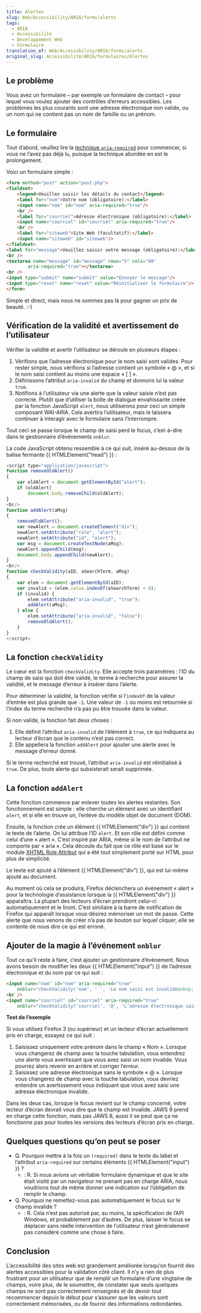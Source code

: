 ```yaml
---
title: Alertes
slug: Web/Accessibility/ARIA/forms/alerts
tags:
  - ARIA
  - Accessibilité
  - Développement Web
  - Formulaire
translation_of: Web/Accessibility/ARIA/forms/alerts
original_slug: Accessibilité/ARIA/formulaires/Alertes
---
```

## Le problème

Vous avez un formulaire – par exemple un formulaire de contact – pour lequel vous voulez ajouter des contrôles d’erreurs accessibles. Les problèmes les plus courants sont une adresse électronique non valide, ou un nom qui ne contient pas un nom de famille ou un prénom.

## Le formulaire

Tout d’abord, veuillez lire la [technique `aria-required`](/fr/Accessibilité/ARIA/formulaires/Indications_élémentaires_pour_les_formulaires) pour commencer, si vous ne l’avez pas déjà lu, puisque la technique abordée en est le prolongement.

Voici un formulaire simple&nbsp;:

```html
<form method="post" action="post.php">
<fieldset>
    <legend>Veuillez saisir les détails du contact</legend>
    <label for="nom">Votre nom (obligatoire):</label>
    <input name="nom" id="nom" aria-required="true"/>
    <br />
    <label for="courriel">Adresse électronique (obligatoire):</label>
    <input name="courriel" id="courriel" aria-required="true"/>
    <br />
    <label for="siteweb">Site Web (facultatif):</label>
    <input name="siteweb" id="siteweb"/>
</fieldset>
<label for="message">Veuillez saisir votre message (obligatoire):</label>
<br />
<textarea name="message" id="message" rows="5" cols="80"
        aria-required="true"></textarea>
<br />
<input type="submit" name="submit" value="Envoyer le message"/>
<input type="reset" name="reset" value="Réinitialiser le formulaire"/>
</form>
```

Simple et direct, mais nous ne sommes pas là pour gagner un prix de beauté.&nbsp;:-)

## Vérification de la validité et avertissement de l’utilisateur

Vérifier la validité et avertir l’utilisateur se déroule en plusieurs étapes&nbsp;:

1.  Vérifions que l’adresse électronique pour le nom saisi sont valides. Pour rester simple, nous vérifions si l’adresse contient un symbole «&nbsp;@&nbsp;», et si le nom saisi contient au moins une espace «&nbsp;\[ ]&nbsp;».
2.  Définissons l’attribut `aria-invalid` du champ et donnons lui la valeur `true`.
3.  Notifions à l’utilisateur via une alerte que la valeur saisie n’est pas correcte. Plutôt que d’utiliser la boîte de dialogue envahissante créée par la fonction JavaScript `alert`, nous utiliserons pour ceci un simple composant WAI-ARIA. Cela avertira l’utilisateur, mais le laissera continuer à interagir avec le formulaire sans l’interrompre.

Tout ceci se passe lorsque le champ de saisi perd le focus, c’est-à-dire dans le gestionnaire d’événements `onblur`.

La code JavaScript obtenu ressemble à ce qui suit, inséré au-dessus de la balise fermante {{ HTMLElement("head") }}&nbsp;:

```js
<script type="application/javascript">
function removeOldAlert()
{
    var oldAlert = document.getElementById("alert");
    if (oldAlert)
        document.body.removeChild(oldAlert);
}
<br/>
function addAlert(aMsg)
{
    removeOldAlert();
    var newAlert = document.createElement("div");
    newAlert.setAttribute("role", "alert");
    newAlert.setAttribute("id", "alert");
    var msg = document.createTextNode(aMsg);
    newAlert.appendChild(msg);
    document.body.appendChild(newAlert);
}
<br/>
function checkValidity(aID, aSearchTerm, aMsg)
{
    var elem = document.getElementById(aID);
    var invalid = (elem.value.indexOf(aSearchTerm) < 0);
    if (invalid) {
        elem.setAttribute("aria-invalid", "true");
        addAlert(aMsg);
    } else {
        elem.setAttribute("aria-invalid", "false");
        removeOldAlert();
    }
}
</script>
```

## La fonction `checkValidity`

Le cœur est la fonction `checkValidity`. Elle accepte trois paramètres&nbsp;: l’ID du champ de saisi qui doit être validé, le terme à recherche pour assurer la validité, et le message d’erreur à insérer dans l’alerte.

Pour déterminer la validité, la fonction vérifie si l’`indexOf` de la valeur d’entrée est plus grande que `-1`. Une valeur de `-1` ou moins est retournée si l’index du terme recherché n’a pas pu être trouvée dans la valeur.

Si non valide, la fonction fait deux choses&nbsp;:

1.  Elle définit l’attribut `aria-invalid` de l’élément à `true`, ce qui indiquera au lecteur d’écran que le contenu n’est pas correct.
2.  Elle appellera la fonction `addAlert` pour ajouter une alerte avec le message d’erreur donné.

Si le terme recherché est trouvé, l’attribut `aria-invalid` est réinitialisé à `true`. De plus, toute alerte qui subsisterait serait supprimée.

## La fonction `addAlert`

Cette fonction commence par enlever toutes les alertes restantes. Son fonctionnement est simple&nbsp;: elle cherche un élément avec un identifiant `alert`, et si elle en trouve un, l’enlève du modèle objet de document (DOM).

Ensuite, la fonction crée un élément {{ HTMLElement("div") }} qui contient le texte de l’alerte. On lui attribue l’ID `alert`. Et son rôle est défini comme celui d’une «&nbsp;alert&nbsp;». C’est inspiré par ARIA, même si le nom de l’attribut ne comporte par «&nbsp;aria&nbsp;». Cela découle du fait que ce rôle est basé sur le module [XHTML Role Attribut](http://www.w3.org/TR/xhtml-role/) qui a été tout simplement porté sur HTML pour plus de simplicité.

Le texte est ajouté à l’élément {{ HTMLElement("div") }}, qui est lui-même ajouté au document.

Au moment où cela se produira, Firefox déclenchera un événement «&nbsp;alert&nbsp;» pour la technologie d’assistance lorsque la {{ HTMLElement("div") }} apparaîtra. La plupart des lecteurs d’écran prendront celui-ci automatiquement et le liront. C’est similaire à la barre de notification de Firefox qui apparaît lorsque vous désirez mémoriser un mot de passe. Cette alerte que nous venons de créer n’a pas de bouton sur lequel cliquer, elle se contente de nous dire ce qui est erroné.

## Ajouter de la magie à l’événement `onblur`

Tout ce qu’il reste à faire, c’est ajouter un gestionnaire d’événement. Nous avons besoin de modifier les deux {{ HTMLElement("input") }} de l’adresse électronique et du nom par ce qui suit&nbsp;:

```html
<input name="nom" id="nom" aria-required="true"
    onblur="checkValidity('nom', ' ', 'Le nom saisi est invalide&nbsp;!');"/>
<br />
<input name="courriel" id="courriel" aria-required="true"
    onblur="checkValidity('courriel', '@', 'L’adresse électronique saisie est invalide&nbsp;!');"/>
```

**Test de l’exemple**

Si vous utilisez Firefox 3 (ou supérieur) et un lecteur d’écran actuellement pris en charge, essayez ce qui suit&nbsp;:

1.  Saisissez uniquement votre prénom dans le champ «&nbsp;Nom&nbsp;». Lorsque vous changerez de champ avec la touche tabulation, vous entendrez une alerte vous avertissant que vous avez saisi un nom invalide. Vous pourrez alors revenir en arrière et corriger l’erreur.
2.  Saisissez une adresse électronique sans le symbole «&nbsp;@&nbsp;». Lorsque vous changerez de champ avec la touche tabulation, vous devriez entendre un avertissement vous indiquant que vous avez saisi une adresse électronique invalide.

Dans les deux cas, lorsque le focus revient sur le champ concerné, votre lecteur d’écran devrait vous dire que le champ est invalide. JAWS 9 prend en charge cette fonction, mais pas JAWS 8, aussi il se peut que ça ne fonctionne pas pour toutes les versions des lecteurs d’écran pris en charge.

## Quelques questions qu’on peut se poser

- Q. Pourquoi mettre à la fois un `(required)` dans le texte du label et l’attribut `aria-required` sur certains éléments {{ HTMLElement("input") }}&nbsp;?
  - : R. Si nous avions un véritable formulaire dynamique et que le site était visité par un navigateur ne prenant pas en charge ARIA, nous voudrions tout de même donner une indication sur l’obligation de remplir le champ.
- Q. Pourquoi ne remettez-vous pas automatiquement le focus sur le champ invalide&nbsp;?
  - : R. Cela n’est pas autorisé par, au moins, la spécification de l’API Windows, et probablement par d’autres. De plus, laisser le focus se déplacer sans réelle intervention de l’utilisateur n’est généralement pas considéré comme une chose à faire.

## Conclusion

L’accessibilité des sites web est grandement améliorée lorsqu’on fournit des alertes accessibles pour la validation côté client. Il n’y a rien de plus frustrant pour un utilisateur que de remplir un formulaire d’une vingtaine de champs, voire plus, de le soumettre, de constater que seuls quelques champs ne sont pas correctement renseignés et de devoir tout recommencer depuis le début pour s’assurer que les valeurs sont correctement mémorisées, ou de fournir des informations redondantes.
